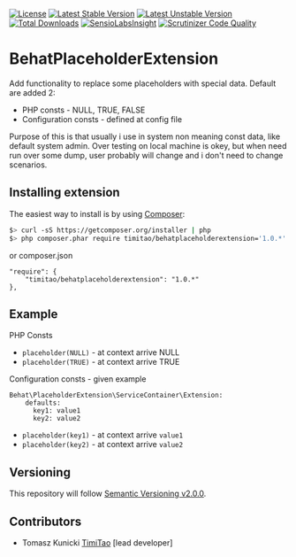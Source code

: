[![License](https://poser.pugx.org/timitao/behatplaceholderextension/license.svg)](https://packagist.org/packages/timitao/behatplaceholderextension)
[![Latest Stable Version](https://poser.pugx.org/timitao/behatplaceholderextension/v/stable.svg)](https://packagist.org/packages/timitao/behatplaceholderextension)
[![Latest Unstable Version](https://poser.pugx.org/timitao/behatplaceholderextension/v/unstable.svg)](https://packagist.org/packages/timitao/behatplaceholderextension)
[![Total Downloads](https://poser.pugx.org/timitao/behatplaceholderextension/downloads.svg)](https://packagist.org/packages/timitao/behatplaceholderextension)
[![SensioLabsInsight](https://insight.sensiolabs.com/projects/d6c70d12-ccdb-4c13-a4d6-bbe6113d5601/mini.png)](https://insight.sensiolabs.com/projects/d6c70d12-ccdb-4c13-a4d6-bbe6113d5601)
[![Scrutinizer Code Quality](https://scrutinizer-ci.com/g/timitao/behatplaceholderextension/badges/quality-score.png?b=master)](https://scrutinizer-ci.com/g/timitao/behatplaceholderextension/?branch=master)



BehatPlaceholderExtension
================

Add functionality to replace some placeholders with special data.
Default are added 2:
* PHP consts - NULL, TRUE, FALSE
* Configuration consts - defined at config file

Purpose of this is that usually i use in system non meaning const data, like default system admin.
Over testing on local machine is okey, but when need run over some dump, user probably will change and i don't need to change scenarios.

## Installing extension

The easiest way to install is by using [Composer](https://getcomposer.org):

```bash
$> curl -sS https://getcomposer.org/installer | php
$> php composer.phar require timitao/behatplaceholderextension='1.0.*'
```

or composer.json

    "require": {
        "timitao/behatplaceholderextension": "1.0.*"
    },


## Example

PHP Consts
* ``placeholder(NULL)`` - at context arrive NULL
* ``placeholder(TRUE)`` - at context arrive TRUE

Configuration consts - given example

    Behat\PlaceholderExtension\ServiceContainer\Extension:
        defaults:
          key1: value1
          key2: value2


* ``placeholder(key1)`` - at context arrive ``value1``
* ``placeholder(key2)`` - at context arrive ``value2``

## Versioning
 
This repository will follow [Semantic Versioning v2.0.0](http://semver.org/spec/v2.0.0.html).

## Contributors

* Tomasz Kunicki [TimiTao](http://github.com/timiTao) [lead developer]

